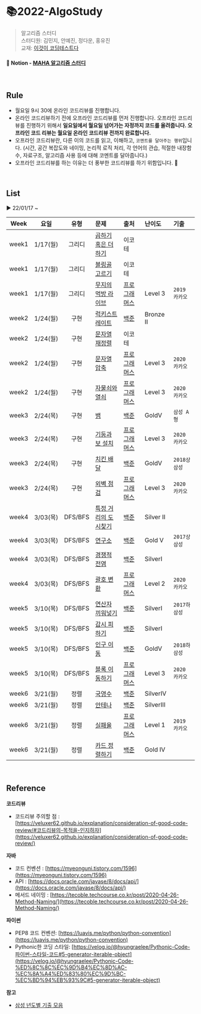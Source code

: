 # 📚2022-AlgoStudy
> 알고리즘 스터디   
> 스터디원: 김민지, 안예진, 정다운, 홍유진    
> 교재: [이것이 코딩테스트다](https://www.aladin.co.kr/shop/wproduct.aspx?ItemId=247882118)

#### 📃 Notion - [MAHA 알고리즘 스터디](https://half-khaan-537.notion.site/MAHA-fbd2e8348cc84ba886ab134318105c9f)  

<br/>  

## Rule
- 월요일 9시 30에 온라인 코드리뷰를 진행합니다.
- 온라인 코드리뷰하기 전에 오프라인 코드리뷰를 먼저 진행합니다. 오프라인 코드리뷰를 진행하기 위해서 **일요일에서 월요일 넘어가는 자정까지 코드를 올려줍니다. 오프라인 코드 리뷰는 월요일 온라인 코드리뷰 전까지 완료합니다.**
- 오프라인 코드리뷰란, 다른 이의 코드를 읽고, 이해하고, `코멘트를 달아주는 행위`입니다. (시간, 공간 복잡도와 네이밍, 논리적 로직 처리, 각 언어의 관습, 적절한 내장함수, 자료구조, 알고리즘 사용 등에 대해 코멘트를 달아줍니다.)
- 오프라인 코드리뷰를 하는 이유는 더 풍부한 코드리뷰를 하기 위함입니다. 🙂

<Br/>

## List
▶ 22/01/17 ~  

| Week | 요일 | 유형 | 문제 | 출처 | 난이도 | 기출 |
|:---:|:---:|:---:|:---|:---|:---|:---|
|week1|1/17(월)|그리디|[곱하기 혹은 더하기](https://half-khaan-537.notion.site/af299cf425a341d6917304a28d3721de)|이코테|||
|week1|1/17(월)|그리디|[볼링골 고르기](https://half-khaan-537.notion.site/c0008594b2ec45eb9591698414aaab15)|이코테|||
|week1|1/17(월)|그리디|[무지의 먹방 라이브](https://half-khaan-537.notion.site/12f8acfc7ed4412aa1c4f94b0ff6cc8a)|[프로그래머스](https://programmers.co.kr/learn/courses/30/lessons/42891)|Level 3|`2019 카카오`|
|week2|1/24(월)|구현|[럭키스트레이트](https://half-khaan-537.notion.site/373b999544f343dd9b5d09a2b1d4df21)|[백준](https://www.acmicpc.net/problem/18406)|Bronze Ⅱ||
|week2|1/24(월)|구현|[문자열 재정렬](https://half-khaan-537.notion.site/33283d3903d74a14b67a9f2c8e1382e4)|이코테|||
|week2|1/24(월)|구현|[문자열 압축](https://half-khaan-537.notion.site/fae50136afbd46be969c77779cbd0349)|[프로그래머스](https://programmers.co.kr/learn/courses/30/lessons/60057)|Level 3|`2020 카카오`|
|week2|1/24(월)|구현|[자물쇠와 열쇠](https://half-khaan-537.notion.site/adb58c54968a4399bf083844e346502c)|[프로그래머스](https://programmers.co.kr/learn/courses/30/lessons/60059)|Level 3|`2020 카카오`|  
|week3|2/24(목)|구현|[뱀](https://half-khaan-537.notion.site/6a44cf418c8241efaf09590af3963e50)|[백준](https://www.acmicpc.net/problem/3190)|GoldⅤ|`삼성 A형`|  
|week3|2/24(목)|구현|[기둥과 보 설치](https://half-khaan-537.notion.site/ae27b78a8532449c863241c3b0a259a0)|[프로그래머스](https://programmers.co.kr/learn/courses/30/lessons/60061)|Level 3|`2020 카카오`|  
|week3|2/24(목)|구현|[치킨 배달](https://half-khaan-537.notion.site/dcae8d11a3d24ee8b8b99dcb76fd47c0)|[백준](https://www.acmicpc.net/problem/15686)|GoldⅤ|`2018상 삼성`|  
|week3|2/24(목)|구현|[외벽 점검](https://half-khaan-537.notion.site/95892baca5e940d598e2b9f227ab3a3b)|[프로그래머스](https://programmers.co.kr/learn/courses/30/lessons/60062)|Level 3|`2020 카카오`|  
|week4|3/03(목)|DFS/BFS|[특정 거리의 도시찾기](https://half-khaan-537.notion.site/8a53b5782d984dddb892e09b76b9a005)|[백준](https://www.acmicpc.net/problem/18352)|Silver Ⅱ| |  
|week4|3/03(목)|DFS/BFS|[연구소](https://half-khaan-537.notion.site/9fa9e76d0e824913a8dd457309aa5efa)|[백준](https://www.acmicpc.net/problem/14502)|Gold Ⅴ|`2017상 삼성`|  
|week4|3/03(목)|DFS/BFS|[경쟁적 전염](https://half-khaan-537.notion.site/d652da946f9549afbf35bbff73254819)|[백준](https://www.acmicpc.net/problem/18405)|SilverⅠ| |  
|week4|3/03(목)|DFS/BFS|[괄호 변환](https://half-khaan-537.notion.site/ad5bf094bf834da6ac139a687b0266a1)|[프로그래머스](https://programmers.co.kr/learn/courses/30/lessons/60058)|Level 2| `2020 카카오`|    
|week5|3/10(목)|DFS/BFS|[연산자 끼워넣기](https://half-khaan-537.notion.site/36aed41080be42c68c588416ea3136a7)|[백준](https://www.acmicpc.net/problem/14888)|SilverⅠ| `2017하 삼성`|  
|week5|3/10(목)|DFS/BFS|[감시 피하기](https://half-khaan-537.notion.site/69212aedbe79489eb9ac48818db6666e)|[백준](https://www.acmicpc.net/problem/18428)|SilverⅠ||  
|week5|3/10(목)|DFS/BFS|[인구 이동](https://half-khaan-537.notion.site/019ef699a1e04f9f8735d072f7cad76e)|[백준](https://www.acmicpc.net/problem/16234)|GoldⅤ|`2018하 삼성`|  
|week5|3/10(목)|DFS/BFS|[블록 이동하기](https://half-khaan-537.notion.site/20db7aa5f96045c0a8815aec393b07ec)|[프로그래머스](https://programmers.co.kr/learn/courses/30/lessons/60063)|Level 3| `2020 카카오`|   
|week6|3/21(월)|정렬|[국영수](https://half-khaan-537.notion.site/6f09dc47624142b6bbacbcb2bed213d1)|[백준](https://www.acmicpc.net/problem/10825)|SilverⅣ| |  
|week6|3/21(월)|정렬|[안테나](https://half-khaan-537.notion.site/4e7cf3d26c5448f39763ac70a3effbca)|[백준](https://www.acmicpc.net/problem/18310)|SilverⅢ| |  
|week6|3/21(월)|정렬|[실패율](https://half-khaan-537.notion.site/3b7ca52bf9fe47bd9e793aa82d5e56b1)|[프로그래머스](https://www.acmicpc.net/problem/1715)|Level 1|`2019 카카오`|  
|week6|3/21(월)|정렬|[카드 정렬하기](https://half-khaan-537.notion.site/0d49c6e543964e85ba1a6ad55a7fcb36)|[백준](https://www.acmicpc.net/problem/1715)|Gold Ⅳ||  




<Br/>

## Reference
**코드리뷰**

- 코드리뷰 주의할 점 : [https://veluxer62.github.io/explanation/consideration-of-good-code-review/#코드리뷰의-목적을-인지하자](https://veluxer62.github.io/explanation/consideration-of-good-code-review/)

**자바**

- 코드 컨벤션 : [https://myeonguni.tistory.com/1596](https://myeonguni.tistory.com/1596)
- API : [https://docs.oracle.com/javase/8/docs/api/](https://docs.oracle.com/javase/8/docs/api/)
- 메서드 네이밍 : [https://tecoble.techcourse.co.kr/post/2020-04-26-Method-Naming/](https://tecoble.techcourse.co.kr/post/2020-04-26-Method-Naming/)

**파이썬**

- PEP8 코드 컨벤션: [https://luavis.me/python/python-convention](https://luavis.me/python/python-convention)
- Pythonic한 코딩 스타일: [https://velog.io/@hyungraelee/Pythonic-Code-파이썬-스타일-코드#5-generator-iterable-object](https://velog.io/@hyungraelee/Pythonic-Code-%ED%8C%8C%EC%9D%B4%EC%8D%AC-%EC%8A%A4%ED%83%80%EC%9D%BC-%EC%BD%94%EB%93%9C#5-generator-iterable-object)

**참고**
- [삼성 년도별 기출 모음](https://stack.news/2019/09/23/sw-%EC%97%AD%EB%9F%89-%ED%85%8C%EC%8A%A4%ED%8A%B8-%EB%AC%B8%EC%A0%9C-%EB%B6%84%EC%84%9D/)

